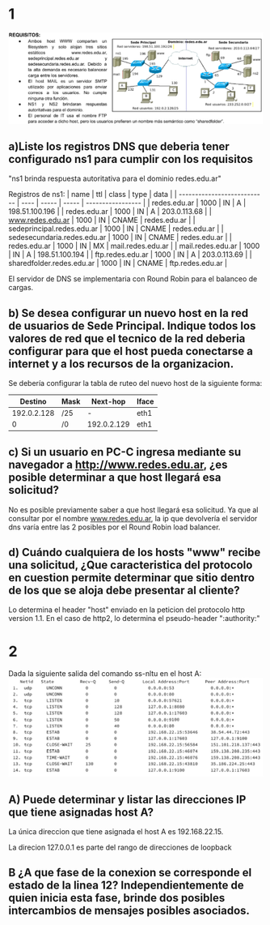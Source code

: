 
# 1
![Alt text](images/image.png)
## a)Liste los registros DNS que deberia tener configurado ns1 para cumplir con los requisitos
"ns1 brinda respuesta autoritativa para el dominio redes.edu.ar"

<!-- el registro ns y soa va a estar en la autoridad padre? -->
Registros de ns1:
| name                        | ttl  | class | type  | data              |
| --------------------------- | ---- | ----- | ----- | ----------------- |
| redes.edu.ar                | 1000 | IN    | A     | 198.51.100.196    |
| redes.edu.ar                | 1000 | IN    | A     | 203.0.113.68      |
| www.redes.edu.ar            | 1000 | IN    | CNAME | redes.edu.ar      |
| sedeprincipal.redes.edu.ar  | 1000 | IN    | CNAME | redes.edu.ar      |
| sedesecundaria.redes.edu.ar | 1000 | IN    | CNAME | redes.edu.ar      |
| redes.edu.ar                | 1000 | IN    | MX    | mail.redes.edu.ar |
| mail.redes.edu.ar           | 1000 | IN    | A     | 198.51.100.194    |
| ftp.redes.edu.ar            | 1000 | IN    | A     | 203.0.113.69      |
| sharedfolder.redes.edu.ar   | 1000 | IN    | CNAME | ftp.redes.edu.ar  |

El servidor de DNS se implementaria con Round Robin para el balanceo de cargas.


## b) Se desea configurar un nuevo host en la red de usuarios de Sede Principal. Indique todos los valores de red que el tecnico de la red deberia configurar para que el host pueda conectarse a internet y a los recursos de la organizacion.

Se debería configurar la tabla de ruteo del nuevo host de la siguiente forma:

| Destino     | Mask | Next-hop    | Iface |
| ----------- | ---- | ----------- | ----- |
| 192.0.2.128 | /25  | -           | eth1  |
| 0           | /0   | 192.0.2.129 | eth1  |


## c) Si un usuario en PC-C ingresa mediante su navegador a http://www.redes.edu.ar, ¿es posible determinar a que host llegará esa solicitud?
No es posible previamente saber a que host llegará esa solicitud. Ya que al consultar por el nombre www.redes.edu.ar, la ip que devolvería el servidor dns varía entre las 2 posibles por el Round Robin load balancer.


## d) Cuándo cualquiera de los hosts "www" recibe una solicitud, ¿Que caracteristica del protocolo en cuestion permite determinar que sitio dentro de los que se aloja debe presentar al cliente?
Lo determina el header "host" enviado en la peticion del protocolo http version 1.1.
En el caso de http2, lo determina el pseudo-header ":authority:"


# 2
Dada la siguiente salida del comando ss-nltu en el host A:
![Alt text](images/image-1.png)

## A) Puede determinar y listar las direcciones IP que tiene asignadas host A?
La única direccion que tiene asignada el host A es 192.168.22.15.

La direcion 127.0.0.1 es parte del rango de direcciones de loopback

<!-- duda: que representa 0.0.0.0? un ip  comodin/default? -->

## B ¿A que fase de la conexion se corresponde el estado de la linea 12? Independientemente de quien inicia esta fase, brinde dos posibles intercambios de mensajes posibles asociados.

